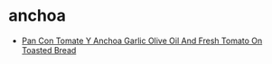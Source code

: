 # anchoa

 * [Pan Con Tomate Y Anchoa Garlic Olive Oil And Fresh Tomato On Toasted Bread](index/p/pan-con-tomate-y-anchoa-garlic-olive-oil-and-fresh-tomato-on-toasted-bread-358344.json)
